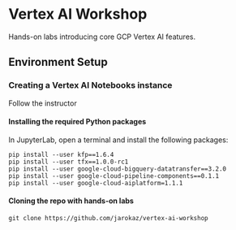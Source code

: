 # Vertex AI Workshop

Hands-on labs introducing core GCP Vertex AI features.


## Environment Setup



### Creating a Vertex AI Notebooks instance

Follow the instructor


#### Installing the required Python packages

In JupyterLab, open a terminal and install the following packages:

```
pip install --user kfp==1.6.4
pip install --user tfx==1.0.0-rc1
pip install --user google-cloud-bigquery-datatransfer==3.2.0
pip install --user google-cloud-pipeline-components==0.1.1
pip install --user google-cloud-aiplatform=1.1.1

```


#### Cloning the repo with hands-on labs

```
git clone https://github.com/jarokaz/vertex-ai-workshop
```

